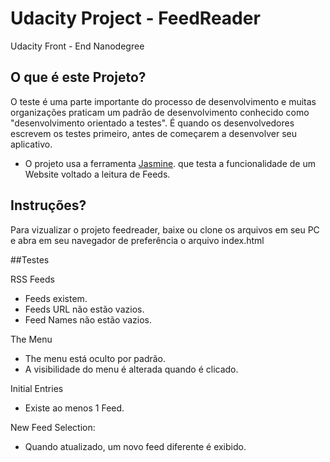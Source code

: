 # Udacity Project - FeedReader

Udacity Front - End Nanodegree

## O que é este Projeto?

O teste é uma parte importante do processo de desenvolvimento e muitas organizações praticam um padrão de desenvolvimento conhecido como "desenvolvimento orientado a testes". É quando os desenvolvedores escrevem os testes primeiro, antes de começarem a desenvolver seu aplicativo.
* O projeto usa a ferramenta [Jasmine](http://jasmine.github.io). que testa a funcionalidade de um Website voltado a leitura de Feeds.  


## Instruções?

Para vizualizar o projeto feedreader, baixe ou clone os arquivos em seu PC e abra em seu navegador de preferência o arquivo index.html

##Testes

RSS Feeds
* Feeds existem.
* Feeds URL não estão vazios.
* Feed Names não estão vazios.

The Menu
* The menu está oculto por padrão.
* A visibilidade do menu é alterada quando é clicado.

Initial Entries
* Existe ao menos 1 Feed.

New Feed Selection:
* Quando atualizado, um novo feed diferente é exibido.